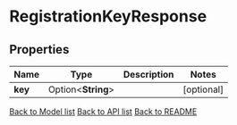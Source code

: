# RegistrationKeyResponse

## Properties

Name | Type | Description | Notes
------------ | ------------- | ------------- | -------------
**key** | Option<**String**> |  | [optional]

[Back to Model list](../README.md#documentation-for-models) [Back to API list](../README.md#documentation-for-api-endpoints) [Back to README](../README.md)


